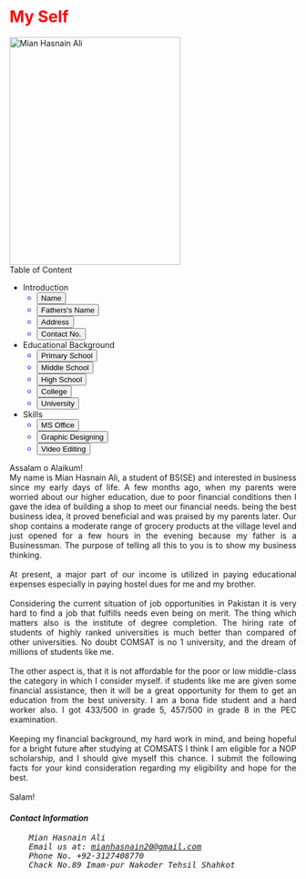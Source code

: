 <!DOCTYPE html>
<html lang="en">
<head>
	<meta charset="utf-8">
	<title>Essay</title>
</head>
<body>
	<h1 style="color:Red;">My Self</h1>
<img src="https://scontent.flyp3-1.fna.fbcdn.net/v/t39.30808-6/287128133_1152531938860631_1091236606950837861_n.jpg?_nc_cat=100&ccb=1-7&_nc_sid=09cbfe&_nc_eui2=AeHTB_2fIKadnQmakbnqGXM6zweG4rH4WinPB4bisfhaKd9BUjXcaz_DwX-Y5iUBNUxqrlR4__Jcmj9r5QLF3Sp-&_nc_ohc=RnyxFAqNgjAAX9VuA9C&_nc_ht=scontent.flyp3-1.fna&oh=00_AT_JM7VFG1SxsRhvjKNT5XlmdfCtuxU2nYcsluPpYPJBOw&oe=62D8F7DE" alt="Mian Hasnain Ali" height="400" width="300">
<div>
		Table of Content
</div>
<ul>
	<li>Introduction
		<ul style="color:Blue;">
			<li><button>Name</button></li>
			<li><button>Fathers's Name</button></li>
			<li><button>Address</button></li>
			<li><button>Contact No.</button></li>
		</ul>
		</li>
	<li>Educational Background
		<ul style="color:Blue;">
			<li><button>Primary School</button></li>
			<li><button>Middle School</button></li>
			<li><button>High School</button></li>
			<li><button>College</button></li>
			<li><button>University</button></li>
		</ul>
		</li>
	<li>Skills
		<ul style="color:Blue;">
			<li><button>MS Office</button></li>
			<li><button>Graphic Designing</button></li>
			<li><button>Video Editing</button></li>
		</ul>
		</li>
</ul>
<p style="text-align: justify;">Assalam o Alaikum!
                                <br>My name is Mian Hasnain Ali, a student of BS(SE) and interested in business since my early days of life. A few months ago, when my parents were worried about our higher education, due to poor financial conditions then I gave the idea of building a shop to meet our financial needs. being the best business idea, it proved beneficial and was praised by my parents later. Our shop contains a moderate range of grocery products at the village level and just opened for a few hours in the evening because my father is a Businessman. The purpose of telling all this to you is to show my business thinking.<br>
             <br>At present, a major part of our income is utilized in paying educational expenses especially in paying hostel dues for me and my brother.<br>
             <br>Considering the current situation of job opportunities in Pakistan it is very hard to find a job that fulfills needs even being on merit. The thing which matters also is the institute of degree completion. The hiring rate of students of highly ranked universities is much better than compared of other universities. No doubt COMSAT is no 1 university, and the dream of millions of students like me.<br>
<br>The other aspect is, that it is not affordable for the poor or low middle-class the category in which I consider myself. if students like me are given some financial assistance, then it will be a great opportunity for them to get an education from the best university. I am a bona fide student and a hard worker also. I got 433/500 in grade 5, 457/500 in grade 8 in the PEC examination.<br>
<br>Keeping my financial background, my hard work in mind, and being hopeful for a bright future after studying at COMSATS I think I am eligible for a NOP scholarship, and I should give myself this chance. I submit the following facts for your kind consideration regarding my eligibility and hope for the best.<br>
<br>Salam!<br>
</p>
</body>
<address>
	<h4>Contact Information</h4>
	<pre>
	Mian Hasnain Ali
	Email us at: <a href="mianhasnain20@gmail.com">mianhasnain20@gmail.com</a>
	Phone No. +92-3127408770
	Chack No.89 Imam-pur Nakoder Tehsil Shahkot
</pre>
</address>